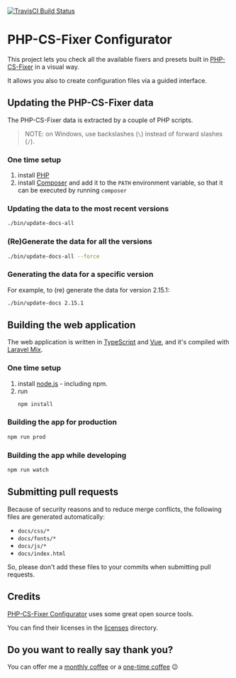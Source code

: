 [![TravisCI Build Status](https://travis-ci.com/mlocati/php-cs-fixer-configurator.svg?branch=master)](https://travis-ci.com/mlocati/php-cs-fixer-configurator)

# PHP-CS-Fixer Configurator

This project lets you check all the available fixers and presets built in [PHP-CS-Fixer](https://github.com/FriendsOfPHP/PHP-CS-Fixer) in a visual way.

It allows you also to create configuration files via a guided interface.


## Updating the PHP-CS-Fixer data

The PHP-CS-Fixer data is extracted by a couple of PHP scripts.

> NOTE: on Windows, use backslashes (`\`) instead of forward slashes (`/`).

### One time setup

1. install [PHP](https://php.net/)
2. install [Composer](https://getcomposer.org/) and add it to the `PATH` environment variable, so that it can be executed by running `composer`

### Updating the data to the most recent versions

```sh
./bin/update-docs-all
```

### (Re)Generate the data for all the versions

```sh
./bin/update-docs-all --force
```

### Generating the data for a specific version

For example, to (re) generate the data for version 2.15.1:

```sh
./bin/update-docs 2.15.1
```


## Building the web application

The web application is written in [TypeScript](https://www.typescriptlang.org/) and [Vue](https://vuejs.org/), and it's compiled with [Laravel Mix](https://laravel-mix.com/).

### One time setup

1. install [node.js](https://nodejs.org/) - including npm.
2. run
   ```sh
   npm install
   ```

### Building the app for production

```sh
npm run prod
```

### Building the app while developing

```sh
npm run watch
```


## Submitting pull requests

Because of security reasons and to reduce merge conflicts, the following files are generated automatically:

- `docs/css/*`
- `docs/fonts/*`
- `docs/js/*`
- `docs/index.html`

So, please don't add these files to your commits when submitting pull requests.


## Credits

[PHP-CS-Fixer Configurator](https://mlocati.github.io/php-cs-fixer-configurator/) uses some great open source tools.

You can find their licenses in the [licenses](https://github.com/mlocati/php-cs-fixer-configurator/tree/master/licenses) directory.


## Do you want to really say thank you?

You can offer me a [monthly coffee](https://github.com/sponsors/mlocati) or a [one-time coffee](https://paypal.me/mlocati) :wink:
